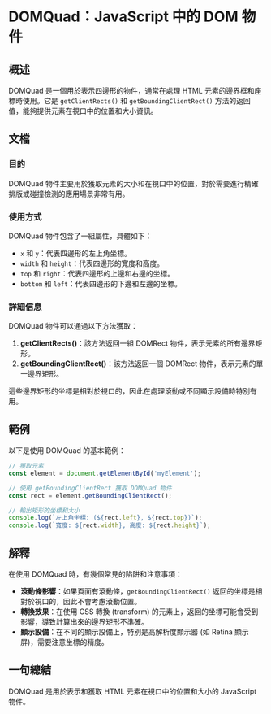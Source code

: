 <!--
Meta Description: # DOMQuad：JavaScript 中的 DOM 物件 ## 概述 DOMQuad 是一個用於表示四邊形的物件，通常在處理 HTML 元素的邊界框和座標時使用。它是 `getClientRects()` 和 `getBoundingClientRect()` 方法的返回值，能夠提供元素在視口中...
Meta Keywords: domquad, getboundingclientrect, rect, javascript, html
-->

# DOMQuad：JavaScript 中的 DOM 物件

## 概述
DOMQuad 是一個用於表示四邊形的物件，通常在處理 HTML 元素的邊界框和座標時使用。它是 `getClientRects()` 和 `getBoundingClientRect()` 方法的返回值，能夠提供元素在視口中的位置和大小資訊。

## 文檔
### 目的
DOMQuad 物件主要用於獲取元素的大小和在視口中的位置，對於需要進行精確排版或碰撞檢測的應用場景非常有用。

### 使用方式
DOMQuad 物件包含了一組屬性，具體如下：
- `x` 和 `y`：代表四邊形的左上角坐標。
- `width` 和 `height`：代表四邊形的寬度和高度。
- `top` 和 `right`：代表四邊形的上邊和右邊的坐標。
- `bottom` 和 `left`：代表四邊形的下邊和左邊的坐標。

### 詳細信息
DOMQuad 物件可以通過以下方法獲取：

1. **getClientRects()**：該方法返回一組 DOMRect 物件，表示元素的所有邊界矩形。
2. **getBoundingClientRect()**：該方法返回一個 DOMRect 物件，表示元素的單一邊界矩形。

這些邊界矩形的坐標是相對於視口的，因此在處理滾動或不同顯示設備時特別有用。

## 範例
以下是使用 DOMQuad 的基本範例：

```javascript
// 獲取元素
const element = document.getElementById('myElement');

// 使用 getBoundingClientRect 獲取 DOMQuad 物件
const rect = element.getBoundingClientRect();

// 輸出矩形的坐標和大小
console.log(`左上角坐標: (${rect.left}, ${rect.top})`);
console.log(`寬度: ${rect.width}, 高度: ${rect.height}`);
```

## 解釋
在使用 DOMQuad 時，有幾個常見的陷阱和注意事項：
- **滾動條影響**：如果頁面有滾動條，`getBoundingClientRect()` 返回的坐標是相對於視口的，因此不會考慮滾動位置。
- **轉換效果**：在使用 CSS 轉換 (transform) 的元素上，返回的坐標可能會受到影響，導致計算出來的邊界矩形不準確。
- **顯示設備**：在不同的顯示設備上，特別是高解析度顯示器 (如 Retina 顯示屏)，需要注意坐標的精度。

## 一句總結
DOMQuad 是用於表示和獲取 HTML 元素在視口中的位置和大小的 JavaScript 物件。